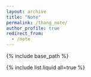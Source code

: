 ```yaml
---
layout: archive
title: "Note"
permalink: /thang_note/
author_profile: true
redirect_from:
  - /note
---
```


{% include base_path %}


{% include list.liquid all=true %}


